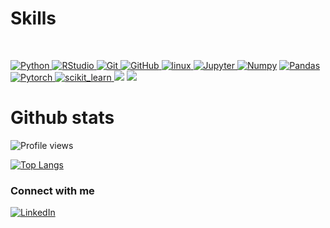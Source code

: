 # Skills
<br>
<p align="left">
<a href="https://www.python.org" target="_blank"> <img src="https://img.shields.io/badge/Python-FFD43B?style=for-the-badge&logo=python&logoColor=darkgreen" alt="Python"/> </a>
<a href="https://www.rstudio.org" target="_blank"> <img src="https://img.shields.io/badge/RStudio-75AADB?style=for-the-badge&logo=RStudio&logoColor=white" alt="RStudio"/> </a>
<a href="https://git-scm.com/" target="_blank"> <img src="https://img.shields.io/badge/GIT-E44C30?style=for-the-badge&logo=git&logoColor=white" alt="Git"/> </a>
<a href="https://github.com/" target="_blank"> <img src="https://img.shields.io/badge/GitHub-100000?style=for-the-badge&logo=github&logoColor=white" alt="GitHub"/>
<a href="https://www.linux.org/" target="_blank"> <img src="https://img.shields.io/badge/Linux-FCC624?style=for-the-badge&logo=linux&logoColor=black" alt="linux"/> </a>
<a href="https://jupyter.org/" target="_blank"> <img src="https://img.shields.io/badge/Jupyter-F37626.svg?&style=for-the-badge&logo=Jupyter&logoColor=white" alt="Jupyter"/> </a>
<a href="https://numpy.org/" target="_blank"> <img src="https://img.shields.io/badge/Numpy-777BB4?style=for-the-badge&logo=numpy&logoColor=white" alt="Numpy"/></a>
<a href="https://pandas.pydata.org/" target="_blank"> <img src="https://img.shields.io/badge/Pandas-2C2D72?style=for-the-badge&logo=pandas&logoColor=white" alt="Pandas"/></a>
<a href="https://pytorch.org/" target="_blank"> <img src="https://img.shields.io/badge/PyTorch-EE4C2C?style=for-the-badge&logo=PyTorch&logoColor=white" alt="Pytorch"/> </a>
<a href="https://scikit-learn.org/" target="_blank"> <img src="https://img.shields.io/badge/scikit_learn-F7931E?style=for-the-badge&logo=scikit-learn&logoColor=white" alt="scikit_learn"/> </a>
<img src="https://img.shields.io/badge/Shell_Script-121011?style=for-the-badge&logo=gnu-bash&logoColor=white" </a>
<img src="https://img.shields.io/badge/SQLite-07405E?style=for-the-badge&logo=sqlite&logoColor=white" </a>
</p>  
 <div>
   
 # Github stats  
   ![Profile views](https://gpvc.arturio.dev/rebecca-weiss)
  
[![Top Langs](https://github-readme-stats.vercel.app/api/top-langs/?username=rebecca-weiss&hide=html&exclude_repo=HealthApp&layout=compact&theme=vision-friendly-dark)](https://github.com/anuraghazra/github-readme-stats)

  
   
   
 ### Connect with me
<a href="http://www.linkedin.com/in/rebeccajweiss33" target="_blank"> <img src="https://img.shields.io/badge/LinkedIn-0077B5?style=for-the-badge&logo=linkedin&logoColor=white" alt="LinkedIn"/> </a>
<br><br>
  
 
